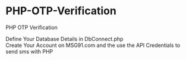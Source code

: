 # PHP-OTP-Verification
PHP OTP Verification

Define Your Database Details in DbConnect.php
<br/>
Create Your Account on MSG91.com and the use the API Credentials to send sms with PHP
